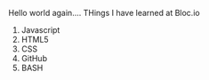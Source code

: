 Hello world again....
THings I have learned at Bloc.io
1. Javascript
2. HTML5
3. CSS
4. GitHub
5. BASH
